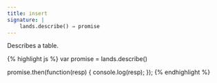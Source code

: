 ```yaml
---
title: insert
signature: |
    lands.describe() ⇒ promise
---
```


Describes a table.


{% highlight js %}
var promise = lands.describe()

promise.then(function(resp) {
    console.log(resp);
});
{% endhighlight %}
